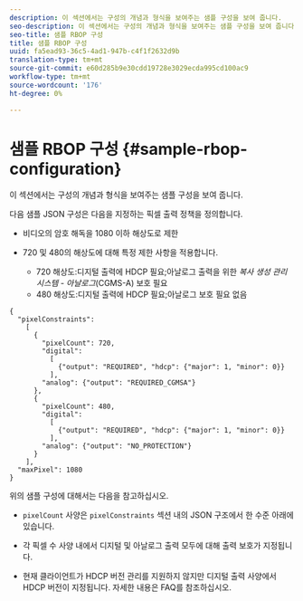 ```yaml
---
description: 이 섹션에서는 구성의 개념과 형식을 보여주는 샘플 구성을 보여 줍니다.
seo-description: 이 섹션에서는 구성의 개념과 형식을 보여주는 샘플 구성을 보여 줍니다.
seo-title: 샘플 RBOP 구성
title: 샘플 RBOP 구성
uuid: fa5ead93-36c5-4ad1-947b-c4f1f2632d9b
translation-type: tm+mt
source-git-commit: e60d285b9e30cdd19728e3029ecda995cd100ac9
workflow-type: tm+mt
source-wordcount: '176'
ht-degree: 0%

---
```



# 샘플 RBOP 구성 {#sample-rbop-configuration}

이 섹션에서는 구성의 개념과 형식을 보여주는 샘플 구성을 보여 줍니다.

다음 샘플 JSON 구성은 다음을 지정하는 픽셀 출력 정책을 정의합니다.

* 비디오의 암호 해독을 1080 이하 해상도로 제한
* 720 및 480의 해상도에 대해 특정 제한 사항을 적용합니다.

   * 720 해상도:디지털 출력에 HDCP 필요;아날로그 출력을 위한 *복사 생성 관리 시스템 - 아날로그*(CGMS-A) 보호 필요
   * 480 해상도:디지털 출력에 HDCP 필요;아날로그 보호 필요 없음

```
{ 
  "pixelConstraints":  
    [ 
      { 
        "pixelCount": 720, 
        "digital": 
          [ 
            {"output": "REQUIRED", "hdcp": {"major": 1, "minor": 0}} 
          ], 
        "analog": {"output": "REQUIRED_CGMSA"} 
      }, 
      { 
        "pixelCount": 480, 
        "digital":  
          [ 
            {"output": "REQUIRED", "hdcp": {"major": 1, "minor": 0}} 
          ], 
        "analog": {"output": "NO_PROTECTION"} 
      } 
    ], 
  "maxPixel": 1080 
}
```

위의 샘플 구성에 대해서는 다음을 참고하십시오.

* `pixelCount` 사양은 `pixelConstraints` 섹션 내의 JSON 구조에서 한 수준 아래에 있습니다.

* 각 픽셀 수 사양 내에서 디지털 및 아날로그 출력 모두에 대해 출력 보호가 지정됩니다.
* 현재 클라이언트가 HDCP 버전 관리를 지원하지 않지만 디지털 출력 사양에서 HDCP 버전이 지정됩니다. 자세한 내용은 FAQ를 참조하십시오.

